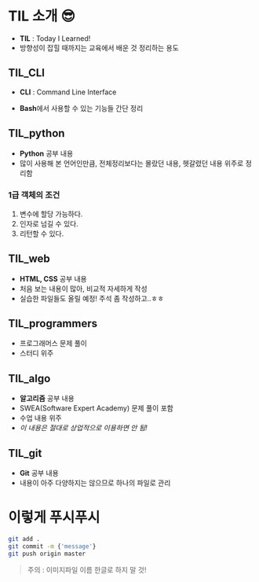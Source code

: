 # TIL 소개 😎

- **TIL** : Today I Learned!
- 방향성이 잡힐 때까지는 교육에서 배운 것 정리하는 용도

## TIL_CLI

- **CLI** : Command Line Interface

- **Bash**에서 사용할 수 있는 기능들 간단 정리



## TIL_python

- **Python** 공부 내용
- 많이 사용해 본 언어인만큼, 전체정리보다는 몰랐던 내용, 헷갈렸던 내용 위주로 정리함



### 1급 객체의 조건

1. 변수에 할당 가능하다.
2. 인자로 넘길 수 있다.
3. 리턴할 수 있다.



## TIL_web

- **HTML, CSS** 공부 내용
- 처음 보는 내용이 많아, 비교적 자세하게 작성
- 실습한 파일들도 올릴 예정! 주석 좀 작성하고..ㅎㅎ



## TIL_programmers

- 프로그래머스 문제 풀이
- 스터디 위주



## TIL_algo

- **알고리즘** 공부 내용
- SWEA(Software Expert Academy) 문제 풀이 포함
- 수업 내용 위주
- *이 내용은 절대로 상업적으로 이용하면 안 됨!*



## TIL_git

- **Git** 공부 내용
- 내용이 아주 다양하지는 않으므로 하나의 파일로 관리



# 이렇게 푸시푸시

```bash
git add .
git commit -m {'message'}
git push origin master
```



> 주의 : 이미지파일 이름 한글로 하지 말 것!